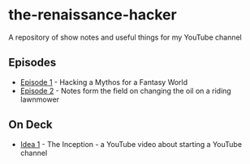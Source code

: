 # the-renaissance-hacker
A repository of show notes and useful things for my YouTube channel

## Episodes

- [Episode 1](Episode001/README.md) - Hacking a Mythos for a Fantasy World
- [Episode 2](Episode002/README.md) - Notes form the field on changing the oil on a riding lawnmower

## On Deck

- [Idea 1](Idea001/README.md) - The Inception - a YouTube video about starting a YouTube channel
